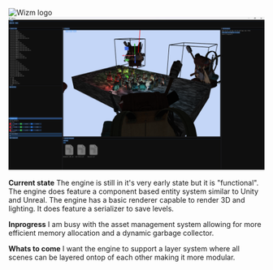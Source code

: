 ![Wizm logo](https://github.com/SebastianRautenbach/WIZM-Game-Engine/blob/main/RenderEngine/res/Picture1.png 'Wizm logo')
![](https://github.com/SebastianRautenbach/3D-Game-Engine/blob/main/RenderEngine/res/Screenshot%202024-07-22%20184532.png)


**Current state**
The engine is still in it's very early state but it is "functional". The engine does feature a component based entity system similar to Unity and Unreal. The engine has a basic renderer capable to render 3D and lighting.
It does feature a serializer to save levels.

**Inprogress**
I am busy with the asset management system allowing for more efficient memory allocation and a dynamic garbage collector.

**Whats to come**
I want the engine to support a layer system where all scenes can be layered ontop of each other making it more modular.
